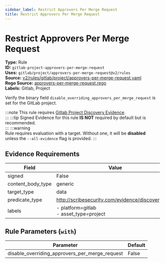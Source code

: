 ```yaml
---
sidebar_label: Restrict Approvers Per Merge Request
title: Restrict Approvers Per Merge Request
---  
```

# Restrict Approvers Per Merge Request  
**Type:** Rule  
**ID:** `gitlab-project-approvers-per-merge-request`  
**Uses:** `gitlab/project/approvers-per-merge-request@v2/rules`  
**Source:** [v2/rules/gitlab/project/approvers-per-merge-request.yaml](https://github.com/scribe-public/sample-policies/blob/main/v2/rules/gitlab/project/approvers-per-merge-request.yaml)  
**Rego Source:** [approvers-per-merge-request.rego](https://github.com/scribe-public/sample-policies/blob/main/v2/rules/gitlab/project/approvers-per-merge-request.rego)  
**Labels:** Gitlab, Project  

Verify the binary field `disable_overriding_approvers_per_merge_request` is set for the GitLab project.

:::note 
This rule requires [Gitlab Project Discovery Evidence](https://scribe-security.netlify.app/docs/platforms/discover#gitlab-discovery).  
::: 
:::tip 
Signed Evidence for this rule **IS NOT** required by default but is recommended.  
::: 
:::warning  
Rule requires evaluation with a target. Without one, it will be **disabled** unless the `--all-evidence` flag is provided.
::: 

## Evidence Requirements  
| Field | Value |
|-------|-------|
| signed | False |
| content_body_type | generic |
| target_type | data |
| predicate_type | http://scribesecurity.com/evidence/discovery/v0.1 |
| labels | - platform=gitlab<br/>- asset_type=project |

## Rule Parameters (`with`)  
| Parameter | Default |
|-----------|---------|
| disable_overriding_approvers_per_merge_request | False |

